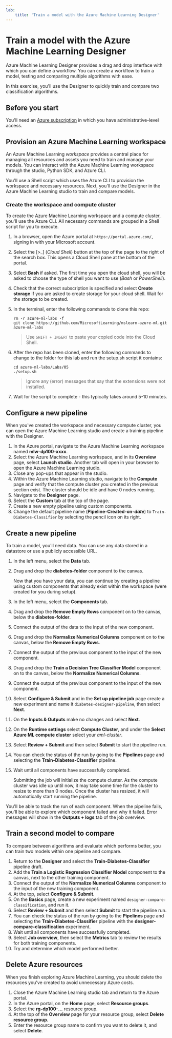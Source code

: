 ```yaml
---
lab:
    title: 'Train a model with the Azure Machine Learning Designer'
---
```


# Train a model with the Azure Machine Learning Designer

Azure Machine Learning Designer provides a drag and drop interface with which you can define a workflow. You can create a workflow to train a model, testing and comparing multiple algorithms with ease.

In this exercise, you'll use the Designer to quickly train and compare two classification algorithms.

## Before you start

You'll need an [Azure subscription](https://azure.microsoft.com/free?azure-portal=true) in which you have administrative-level access.

## Provision an Azure Machine Learning workspace

An Azure Machine Learning *workspace* provides a central place for managing all resources and assets you need to train and manage your models. You can interact with the Azure Machine Learning workspace through the studio, Python SDK, and Azure CLI.

You'll use a Shell script which uses the Azure CLI to provision the workspace and necessary resources. Next, you'll use the Designer in the Azure Machine Learning studio to train and compare models.

### Create the workspace and compute cluster

To create the Azure Machine Learning workspace and a compute cluster, you'll use the Azure CLI. All necessary commands are grouped in a Shell script for you to execute.

1. In a browser, open the Azure portal at `https://portal.azure.com/`, signing in with your Microsoft account.
1. Select the \[>_] (*Cloud Shell*) button at the top of the page to the right of the search box. This opens a Cloud Shell pane at the bottom of the portal.
1. Select **Bash** if asked. The first time you open the cloud shell, you will be asked to choose the type of shell you want to use (*Bash* or *PowerShell*).
1. Check that the correct subscription is specified and select **Create storage** if you are asked to create storage for your cloud shell. Wait for the storage to be created.
1. In the terminal, enter the following commands to clone this repo:

    ```azurecli
    rm -r azure-ml-labs -f
    git clone https://github.com/MicrosoftLearning/mslearn-azure-ml.git azure-ml-labs
    ```

    > Use `SHIFT + INSERT` to paste your copied code into the Cloud Shell.

1. After the repo has been cloned, enter the following commands to change to the folder for this lab and run the setup.sh script it contains:

    ```azurecli
    cd azure-ml-labs/Labs/05
    ./setup.sh
    ```

    > Ignore any (error) messages that say that the extensions were not installed.

1. Wait for the script to complete - this typically takes around 5-10 minutes.

## Configure a new pipeline

When you've created the workspace and necessary compute cluster, you can open the Azure Machine Learning studio and create a training pipeline with the Designer.

1. In the Azure portal, navigate to the Azure Machine Learning workspace named **mlw-dp100-xxxx**.
1. Select the Azure Machine Learning workspace, and in its **Overview** page, select **Launch studio**. Another tab will open in your browser to open the Azure Machine Learning studio.
1. Close any pop-ups that appear in the studio.
1. Within the Azure Machine Learning studio, navigate to the **Compute** page and verify that the compute cluster you created in the previous section exist. The cluster should be idle and have 0 nodes running.
1. Navigate to the **Designer** page.
1. Select the **Custom** tab at the top of the page.
1. Create a new empty pipeline using custom components.
1. Change the default pipeline name (**Pipeline-Created-on-*date***) to `Train-Diabetes-Classifier` by selecting the pencil icon on its right.


## Create a new pipeline

To train a model, you'll need data. You can use any data stored in a datastore or use a publicly accessible URL.

1. In the left menu, select the **Data** tab.
1. Drag and drop the **diabetes-folder** component to the canvas.

    Now that you have your data, you can continue by creating a pipeline using custom components that already exist within the workspace (were created for you during setup).

1. In the left menu, select the **Components** tab.
1. Drag and drop the **Remove Empty Rows** component on to the canvas, below the **diabetes-folder**.
1. Connect the output of the data to the input of the new component.
1. Drag and drop the **Normalize Numerical Columns** component on to the canvas, below the **Remove Empty Rows**.
1. Connect the output of the previous component to the input of the new component.
1. Drag and drop the **Train a Decision Tree Classifier Model** component on to the canvas, below the **Normalize Numerical Columns**.
1. Connect the output of the previous component to the input of the new component.
1. Select **Configure & Submit** and in the **Set up pipeline job** page create a new experiment and name it `diabetes-designer-pipeline`, then select **Next**.
1. On the **Inputs & Outputs** make no changes and select **Next**.
1. On the **Runtime settings** select **Compute Cluster**, and under the **Select Azure ML compute cluster** select your *aml-cluster*.
1. Select **Review + Submit** and then select **Submit** to start the pipeline run.
1. You can check the status of the run by going to the **Pipelines** page and selecting the **Train-Diabetes-Classifier** pipeline.
1. Wait until all components have successfully completed.

    Submitting the job will initialize the compute cluster. As the compute cluster was idle up until now, it may take some time for the cluster to resize to more than 0 nodes. Once the cluster has resized, it will automatically start running the pipeline.

You'll be able to track the run of each component. When the pipeline fails, you'll be able to explore which component failed and why it failed. Error messages will show in the **Outputs + logs** tab of the job overview.

## Train a second model to compare

To compare between algorithms and evaluate which performs better, you can train two models within one pipeline and compare.

1. Return to the **Designer** and select the **Train-Diabetes-Classifier** pipeline draft.
1. Add the **Train a Logistic Regression Classifier Model** component to the canvas, next to the other training component.
1. Connect the output of the **Normalize Numerical Columns** component to the input of the new training component.
1. At the top, select **Configure & Submit**.
1. On the **Basics** page, create a new experiment named `designer-compare-classification`, and run it.
1. Select **Review + Submit** and then select **Submit** to start the pipeline run.
1. You can check the status of the run by going to the **Pipelines** page and selecting the **Train-Diabetes-Classifier** pipeline with the **designer-compare-classification** experiment.
1. Wait until all components have successfully completed.  
1. Select **Job overview**, then select the **Metrics** tab to review the results for both training components.
1. Try and determine which model performed better.

## Delete Azure resources

When you finish exploring Azure Machine Learning, you should delete the resources you've created to avoid unnecessary Azure costs.

1. Close the Azure Machine Learning studio tab and return to the Azure portal.
1. In the Azure portal, on the **Home** page, select **Resource groups**.
1. Select the **rg-dp100-...** resource group.
1. At the top of the **Overview** page for your resource group, select **Delete resource group**.
1. Enter the resource group name to confirm you want to delete it, and select **Delete**.
